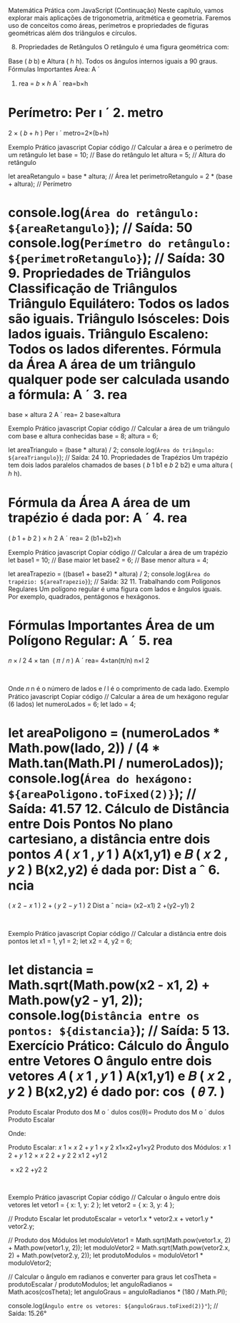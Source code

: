 Matemática Prática com JavaScript (Continuação)
Neste capítulo, vamos explorar mais aplicações de trigonometria, aritmética e geometria. Faremos uso de conceitos como áreas, perímetros e propriedades de figuras geométricas além dos triângulos e círculos.

8. Propriedades de Retângulos
O retângulo é uma figura geométrica com:

Base (
𝑏
b) e Altura (
ℎ
h).
Todos os ângulos internos iguais a 90 graus.
Fórmulas Importantes
Área:
A
ˊ
1. rea
=
𝑏
×
ℎ
A
ˊ
 rea=b×h

Perímetro:
Per
ı
ˊ
2. metro
=
2
×
(
𝑏
+
ℎ
)
Per 
ı
ˊ
 metro=2×(b+h)

Exemplo Prático
javascript
Copiar código
// Calcular a área e o perímetro de um retângulo
let base = 10; // Base do retângulo
let altura = 5; // Altura do retângulo

let areaRetangulo = base * altura; // Área
let perimetroRetangulo = 2 * (base + altura); // Perímetro

console.log(`Área do retângulo: ${areaRetangulo}`); // Saída: 50
console.log(`Perímetro do retângulo: ${perimetroRetangulo}`); // Saída: 30
9. Propriedades de Triângulos
Classificação de Triângulos
Triângulo Equilátero: Todos os lados são iguais.
Triângulo Isósceles: Dois lados iguais.
Triângulo Escaleno: Todos os lados diferentes.
Fórmula da Área
A área de um triângulo qualquer pode ser calculada usando a fórmula: 
A
ˊ
3. rea
=
base
×
altura
2
A
ˊ
 rea= 
2
base×altura
​
 

Exemplo Prático
javascript
Copiar código
// Calcular a área de um triângulo com base e altura conhecidas
base = 8;
altura = 6;

let areaTriangulo = (base * altura) / 2;
console.log(`Área do triângulo: ${areaTriangulo}`); // Saída: 24
10. Propriedades de Trapézios
Um trapézio tem dois lados paralelos chamados de bases (
𝑏
1
b1 e 
𝑏
2
b2) e uma altura (
ℎ
h).

Fórmula da Área
A área de um trapézio é dada por: 
A
ˊ
4. rea
=
(
𝑏
1
+
𝑏
2
)
×
ℎ
2
A
ˊ
 rea= 
2
(b1+b2)×h
​
 

Exemplo Prático
javascript
Copiar código
// Calcular a área de um trapézio
let base1 = 10; // Base maior
let base2 = 6;  // Base menor
altura = 4;

let areaTrapezio = ((base1 + base2) * altura) / 2;
console.log(`Área do trapézio: ${areaTrapezio}`); // Saída: 32
11. Trabalhando com Polígonos Regulares
Um polígono regular é uma figura com lados e ângulos iguais. Por exemplo, quadrados, pentágonos e hexágonos.

Fórmulas Importantes
Área de um Polígono Regular:
A
ˊ
5. rea
=
𝑛
×
𝑙
2
4
×
tan
⁡
(
𝜋
/
𝑛
)
A
ˊ
 rea= 
4×tan(π/n)
n×l 
2
 
​
 
Onde 
𝑛
n é o número de lados e 
𝑙
l é o comprimento de cada lado.
Exemplo Prático
javascript
Copiar código
// Calcular a área de um hexágono regular (6 lados)
let numeroLados = 6;
let lado = 4;

let areaPoligono = (numeroLados * Math.pow(lado, 2)) / (4 * Math.tan(Math.PI / numeroLados));
console.log(`Área do hexágono: ${areaPoligono.toFixed(2)}`); // Saída: 41.57
12. Cálculo de Distância entre Dois Pontos
No plano cartesiano, a distância entre dois pontos 
𝐴
(
𝑥
1
,
𝑦
1
)
A(x1,y1) e 
𝐵
(
𝑥
2
,
𝑦
2
)
B(x2,y2) é dada por: 
Dist
a
ˆ
6. ncia
=
(
𝑥
2
−
𝑥
1
)
2
+
(
𝑦
2
−
𝑦
1
)
2
Dist 
a
ˆ
 ncia= 
(x2−x1) 
2
 +(y2−y1) 
2
 
​
 

Exemplo Prático
javascript
Copiar código
// Calcular a distância entre dois pontos
let x1 = 1, y1 = 2;
let x2 = 4, y2 = 6;

let distancia = Math.sqrt(Math.pow(x2 - x1, 2) + Math.pow(y2 - y1, 2));
console.log(`Distância entre os pontos: ${distancia}`); // Saída: 5
13. Exercício Prático: Cálculo do Ângulo entre Vetores
O ângulo entre dois vetores 
𝐴
(
𝑥
1
,
𝑦
1
)
A(x1,y1) e 
𝐵
(
𝑥
2
,
𝑦
2
)
B(x2,y2) é dado por: 
cos
⁡
(
𝜃
7. )
=
Produto Escalar
Produto dos M
o
ˊ
dulos
cos(θ)= 
Produto dos M 
o
ˊ
 dulos
Produto Escalar
​
 
Onde:

Produto Escalar: 
𝑥
1
×
𝑥
2
+
𝑦
1
×
𝑦
2
x1×x2+y1×y2
Produto dos Módulos: 
𝑥
1
2
+
𝑦
1
2
×
𝑥
2
2
+
𝑦
2
2
x1 
2
 +y1 
2
 
​
 × 
x2 
2
 +y2 
2
 
​
 
Exemplo Prático
javascript
Copiar código
// Calcular o ângulo entre dois vetores
let vetor1 = { x: 1, y: 2 };
let vetor2 = { x: 3, y: 4 };

// Produto Escalar
let produtoEscalar = vetor1.x * vetor2.x + vetor1.y * vetor2.y;

// Produto dos Módulos
let moduloVetor1 = Math.sqrt(Math.pow(vetor1.x, 2) + Math.pow(vetor1.y, 2));
let moduloVetor2 = Math.sqrt(Math.pow(vetor2.x, 2) + Math.pow(vetor2.y, 2));
let produtoModulos = moduloVetor1 * moduloVetor2;

// Calcular o ângulo em radianos e converter para graus
let cosTheta = produtoEscalar / produtoModulos;
let anguloRadianos = Math.acos(cosTheta);
let anguloGraus = anguloRadianos * (180 / Math.PI);

console.log(`Ângulo entre os vetores: ${anguloGraus.toFixed(2)}°`); // Saída: 15.26°